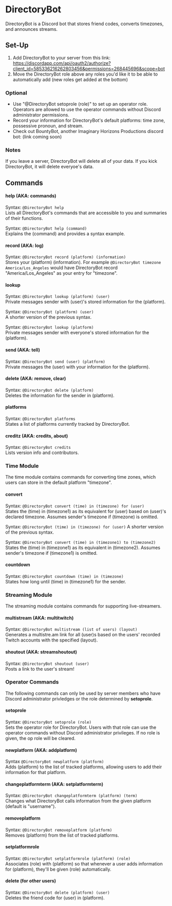 # DirectoryBot
DirectoryBot is a Discord bot that stores friend codes, converts timezones, and announces streams.

## Set-Up
1. Add DirectoryBot to your server from this link: https://discordapp.com/api/oauth2/authorize?client_id=585336216262803456&permissions=268445696&scope=bot
2. Move the DirectoryBot role above any roles you'd like it to be able to automatically add (new roles get added at the bottom)

### Optional
* Use "@DirectoryBot setoprole (role)" to set up an operator role. Operators are allowed to use the operator commands without Discord administrator permissions.
* Record your information for DirectoryBot's default platforms: time zone, possessive pronoun, and stream.
* Check out BountyBot, another Imaginary Horizons Productions discord bot: (link coming soon)

### Notes
If you leave a server, DirectoryBot will delete all of your data. If you kick DirectoryBot, it will delete everyoe's data.

## Commands
#### help (AKA: commands)
Syntax: `@DirectoryBot help`
\
Lists all DirectoryBot's commands that are accessible to you and summaries of their functions.

Syntax: `@DirectoryBot help (command)`
\
Explains the (command) and provides a syntax example.

#### record (AKA: log)
Syntax: `@DirectoryBot record (platform) (information)`
\
Stores your (platform) (information). For example `@DirectoryBot timezone America/Los_Angeles` would have DirectoryBot record "America/Los_Angeles" as your entry for "timezone".

#### lookup
Syntax: `@DirectoryBot lookup (platform) (user)`
\
Private messages sender with (user)'s stored information for the (platform).

Syntax: `@DirectoryBot (platform) (user)`
\
A shorter version of the previous syntax.

Syntax: `@DirectoryBot lookup (platform)`
\
Private messages sender with everyone's stored information for the (platform).

#### send (AKA: tell)
Syntax: `@DirectoryBot send (user) (platform)`
\
Private messages the (user) with your information for the (platform).

#### delete (AKA: remove, clear)
Syntax: `@DirectoryBot delete (platform)`
\
Deletes the information for the sender in (platform).

#### platforms
Syntax: `@DirectoryBot platforms`
\
States a list of platforms currently tracked by DirectoryBot.

#### creditz (AKA: credits, about)
Syntax: `@DirectoryBot credits`
\
Lists version info and contributors.

### Time Module
The time module contains commands for converting time zones, which users can store in the default platform "timezone".
#### convert
Syntax: `@DirectoryBot convert (time) in (timezone) for (user)`
\
States the (time) in (timezone1) as its equivalent for (user) based on (user)'s declared timezone. Assumes sender's timezone if (timezone) is omitted.

Syntax: `@DirectoryBot (time) in (timezone) for (user)`
A shorter version of the previous syntax.

Syntax: `@DirectoryBot convert (time) in (timezone1) to (timezone2)`
\
States the (time) in (timezone1) as its equivalent in (timezone2). Assumes sender's timezone if (timezone1) is omitted.

#### countdown
Syntax: `@DirectoryBot countdown (time) in (timezone)`
\
States how long until (time) in (timezone1) for the sender.

### Streaming Module
The streaming module contains commands for supporting live-streamers.
#### multistream (AKA: multitwitch)
Syntax: `@DirectoryBot multistream (list of users) (layout)`
\
Generates a multistre.am link for all (user)s based on the users' recorded Twitch accounts with the specified (layout).

#### shoutout (AKA: streamshoutout)
Syntax: `@DirectoryBot shoutout (user)`
\
Posts a link to the user's stream!

### Operator Commands
The following commands can only be used by server members who have Discord administrator privledges or the role determined by **setoprole**.
#### setoprole
Syntax: `@DirectoryBot setoprole (role)`
\
Sets the operator role for DirectoryBot. Users with that role can use the operator commands without Discord administrator privileges. If no role is given, the op role will be cleared.

#### newplatform (AKA: addplatform)
Syntax `@DirectoryBot newplatform (platform)`
\
Adds (platform) to the list of tracked platforms, allowing users to add their information for that platform.

#### changeplatformterm (AKA: setplatformterm)
Syntax: `@DirectoryBot changeplatformterm (platform) (term)`
\
Changes what DirectoryBot calls information from the given platform (default is "username").

#### removeplatform
Syntax: `@DirectoryBot removeplatform (platform)`
\
Removes (platform) from the list of tracked platforms.

#### setplatformrole
Syntax: `@DirectoryBot setplatformrole (platform) (role)`
\
Associates (role) with (platform) so that whenever a user adds information for (platform), they'll be given (role) automatically.

#### delete (for other users)
Syntax: `@DirectoryBot delete (platform) (user)`
\
Deletes the friend code for (user) in (platform).
